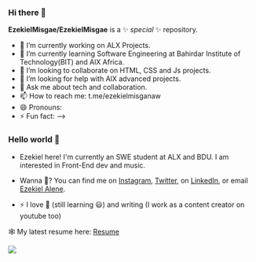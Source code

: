 ### Hi there 👋

**EzekielMisgae/EzekielMisgae** is a ✨ _special_ ✨ repository.

- 🔭 I’m currently working on ALX Projects.
- 🌱 I’m currently learning Software Engineering at Bahirdar Institute of Technology(BIT) and AlX Africa.
- 👯 I’m looking to collaborate on HTML, CSS and Js projects.
- 🤔 I’m looking for help with AlX advanced projects.
- 💬 Ask me about tech and collaboration.
- 📫 How to reach me: t.me/ezekielmisganaw
- 😄 Pronouns: 
- ⚡ Fun fact: 
-->


### Hello world 👋

<!--
**EzekielMisgae/EzekielMisgae** is a ✨ _special_ ✨ repository because its `README.md` (this file) appears on your GitHub profile.

Here are some ideas to get you started:


-->

- Ezekiel here! I'm currently an SWE student at ALX and BDU. I am interested in Front-End dev and music.


- Wanna 💬? You can find me on [Instagram](https://instagram.com/ezekielmisgae), [Twitter](https://twitter.com/ezekielmisganaw), on [LinkedIn](https://www.linkedin.com/in/ezekielmisgae), or email [Ezekiel Alene](mailto:ezkielmisgae@gmail.com?subject=[GitHub]).






- ⚡ I love 🎹 (still learning 😃) and writing (I work as a content creator on youtube too)


🕸 My latest resume here: [Resume](https://docs.google.com/document/d/1nRcm5sjBKqCnrGOswnPRrCet2VqLZhhIIut_BzhhiWs/edit?usp=sharing)



<a href="">
  <img align="center" src="https://github-readme-stats.vercel.app/api?username=ezekielmisgae&show_icons=true&theme=tokyonight" />
</a>

